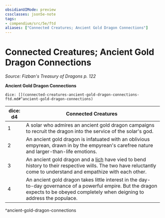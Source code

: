 ```yaml
---
obsidianUIMode: preview
cssclasses: json5e-note
tags:
- compendium/src/5e/ftd
aliases: ["Connected Creatures; Ancient Gold Dragon Connections"]
---
```

# Connected Creatures; Ancient Gold Dragon Connections
*Source: Fizban's Treasury of Dragons p. 122* 

**Ancient Gold Dragon Connections**

`dice: [](connected-creatures-ancient-gold-dragon-connections-ftd.md#^ancient-gold-dragon-connections)`

| dice: d4 | Connected Creatures |
|----------|---------------------|
| 1 | A solar who admires an ancient gold dragon campaigns to recruit the dragon into the service of the solar's god. |
| 2 | An ancient gold dragon is infatuated with an oblivious empyrean, drawn in by the empyrean's carefree nature and larger-than-life emotions. |
| 3 | An ancient gold dragon and a [lich](compendium/bestiary/undead/lich.md) have vied to bend history to their respective wills. The two have reluctantly come to understand and empathize with each other. |
| 4 | An ancient gold dragon takes little interest in the day-to-day governance of a powerful empire. But the dragon expects to be obeyed completely when deigning to address the populace. |
^ancient-gold-dragon-connections